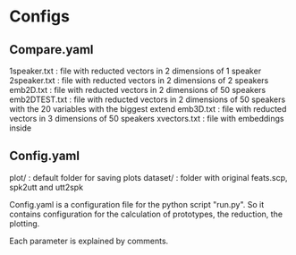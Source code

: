 # Configs

## Compare.yaml

1speaker.txt : file with reducted vectors in 2 dimensions of 1 speaker
2speaker.txt : file with reducted vectors in 2 dimensions of 2 speakers
emb2D.txt : file with reducted vectors in 2 dimensions of 50 speakers
emb2DTEST.txt : file with reducted vectors in 2 dimensions of 50 speakers with the 20 variables with the biggest extend
emb3D.txt : file with reducted vectors in 3 dimensions of 50 speakers
xvectors.txt : file with embeddings inside

## Config.yaml

plot/ : default folder for saving plots
dataset/ : folder with original feats.scp, spk2utt and utt2spk

Config.yaml is a configuration file for the python script "run.py". So it contains configuration for the calculation of prototypes, the reduction, the plotting.

Each parameter is explained by comments. 